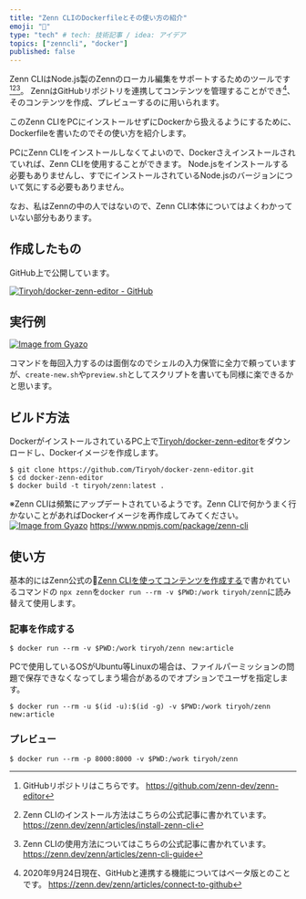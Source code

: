 ```yaml
---
title: "Zenn CLIのDockerfileとその使い方の紹介"
emoji: "🐳"
type: "tech" # tech: 技術記事 / idea: アイデア
topics: ["zenncli", "docker"]
published: false
---
```


Zenn CLIはNode.js製のZennのローカル編集をサポートするためのツールです[^1][^3][^4]。
ZennはGitHubリポジトリを連携してコンテンツを管理することができ[^2]、そのコンテンツを作成、プレビューするのに用いられます。

このZenn CLIをPCにインストールせずにDockerから扱えるようにするために、Dockerfileを書いたのでその使い方を紹介します。

PCにZenn CLIをインストールしなくてよいので、Dockerさえインストールされていれば、Zenn CLIを使用することができます。
Node.jsをインストールする必要もありませんし、すでにインストールされているNode.jsのバージョンについて気にする必要もありません。

なお、私はZennの中の人ではないので、Zenn CLI本体についてはよくわかっていない部分もあります。

[^1]: GitHubリポジトリはこちらです。
https://github.com/zenn-dev/zenn-editor

[^2]: 2020年9月24日現在、GitHubと連携する機能についてはベータ版とのことです。
https://zenn.dev/zenn/articles/connect-to-github

[^3]: Zenn CLIのインストール方法はこちらの公式記事に書かれています。  
https://zenn.dev/zenn/articles/install-zenn-cli

[^4]: Zenn CLIの使用方法についてはこちらの公式記事に書かれています。  
https://zenn.dev/zenn/articles/zenn-cli-guide

## 作成したもの

GitHub上で公開しています。

[![Tiryoh/docker-zenn-editor - GitHub](https://gh-card.dev/repos/Tiryoh/docker-zenn-editor.svg?fullname=)](https://github.com/Tiryoh/docker-zenn-editor)

## 実行例

[![Image from Gyazo](https://i.gyazo.com/ecac97b023646f69acc884ab1f3e6bc6.gif)](https://gyazo.com/ecac97b023646f69acc884ab1f3e6bc6)

コマンドを毎回入力するのは面倒なのでシェルの入力保管に全力で頼っていますが、`create-new.sh`や`preview.sh`としてスクリプトを書いても同様に楽できるかと思います。

## ビルド方法

DockerがインストールされているPC上で[Tiryoh/docker-zenn-editor](https://github.com/Tiryoh/docker-zenn-editor)をダウンロードし、Dockerイメージを作成します。

```
$ git clone https://github.com/Tiryoh/docker-zenn-editor.git
$ cd docker-zenn-editor
$ docker build -t tiryoh/zenn:latest .
```

※Zenn CLIは頻繁にアップデートされているようです。Zenn CLIで何かうまく行かないことがあればDockerイメージを再作成してみてください。
[![Image from Gyazo](https://i.gyazo.com/ca4fbd4a33189277b52848c3668d40d0.png)](https://gyazo.com/ca4fbd4a33189277b52848c3668d40d0)
https://www.npmjs.com/package/zenn-cli

## 使い方

基本的にはZenn公式の📘[Zenn CLIを使ってコンテンツを作成する](https://zenn.dev/zenn/articles/zenn-cli-guide)で書かれているコマンドの
`npx zenn`を`docker run --rm -v $PWD:/work tiryoh/zenn`に読み替えて使用します。


### 記事を作成する

```
$ docker run --rm -v $PWD:/work tiryoh/zenn new:article
```

PCで使用しているOSがUbuntu等Linuxの場合は、ファイルパーミッションの問題で保存できなくなってしまう場合があるのでオプションでユーザを指定します。

```
$ docker run --rm -u $(id -u):$(id -g) -v $PWD:/work tiryoh/zenn new:article
```

### プレビュー

```
$ docker run --rm -p 8000:8000 -v $PWD:/work tiryoh/zenn
```